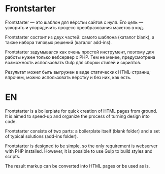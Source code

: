 # Frontstarter

Frontstarter — это шаблон для вёрстки сайтов с нуля. Его цель — ускорить и упорядочить процесс преобразования макетов в код. 

Frontstarter состоит из двух частей: самого шаблона (каталог blank), а также набора типовых решений (каталог add-ins). 

Frontstarter задумывался как очень простой инструмент, поэтому для работы нужен только вебсервер с PHP. Тем не менее, предусмотрена возможность использовать Gulp для сборки стилей и скриптов. 

Результат может быть выгружен в виде статических HTML-страниц; впрочем, можно использовать вёрстку и без них, как есть.


# EN

Frontstarter is a boilerplate for quick creation of HTML pages from ground. It is aimed to speed-up and organize the process of turning design into code.

Frontstarter consists of two parts: a boilerplate itself (blank folder) and a set of typical solutions (add-ins folder).

Frontstarter is designed to be simple, so the only requirement is webserver with PHP installed. However, it is possible to use Gulp to build styles and scripts.

The result markup can be converted into HTML pages or be used as is. 